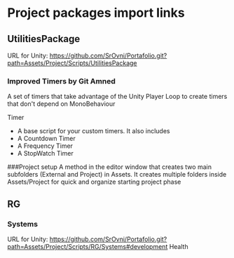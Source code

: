 # Project packages import links
## UtilitiesPackage
URL for Unity: https://github.com/SrOvni/Portafolio.git?path=Assets/Project/Scripts/UtilitiesPackage
### Improved Timers by Git Amned
A set of timers that take advantage of the Unity Player Loop to create timers that don't depend on MonoBehaviour

Timer
-   A base script for your custom timers.
It also includes
- A Countdown Timer
- A Frequency Timer
- A StopWatch Timer

###Project setup
A method in the editor window that creates two main subfolders (External and Project) in Assets. It creates multiple folders inside Assets/Project for quick and organize starting project phase

## RG
### Systems
URL for Unity: https://github.com/SrOvni/Portafolio.git?path=Assets/Project/Scripts/RG/Systems#development
Health

